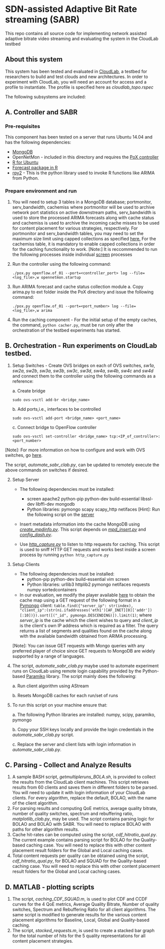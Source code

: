 # SDN-assisted Adaptive Bit Rate streaming (SABR)
This repo contains all source code for implementing network assisted adaptive bitrate video streaming and evaluating the system in the CloudLab testbed

## About this system
This system has been tested and evaluated in [CloudLab](https://www.cloudlab.us/), a testbed for researchers to build and test clouds and new architectures.
In order to experiment with CloudLab, you will need an account for access and a profile to instantiate. The profile is specified here as <i>cloudlab_topo.rspec</i>

The following subsystems are included:

## A. Controller and SABR

### Pre-requisites
This component has been tested on a server that runs Ubuntu 14.04 and has the following dependencies:

* [MongoDB](https://docs.mongodb.com/manual/tutorial/install-mongodb-on-ubuntu/)
* OpenNetMon - included in this directory and requires the [PoX controller](https://github.com/noxrepo/pox)
* [R for Ubuntu](https://cran.r-project.org/bin/linux/ubuntu/README.html)
* [Forecast package in R](https://cran.r-project.org/web/packages/forecast/forecast.pdf)
* [rpy2](https://rpy2.readthedocs.io/en/version_2.8.x/) - This is the python library used to invoke R functions like ARIMA from Python.

### Prepare environment and run
1. You will need to setup 3 tables in a MongoDB database; portmonitor, serv_bandwidth, cachemiss where portmonitor will be used to archive network port statistics on active downstream paths, serv_bandwidth is used to store the processed ARIMA forecasts along with cache status and cachemiss is used to archive the incoming cache misses to be used for content placement for various strategies, respectively. For portmonitor and serv_bandwidth tables, you may need to set the maximum size limit using capped collections as specified [here.](https://docs.mongodb.com/manual/core/capped-collections/) For the cachemiss table, it is mandatory to enable capped collections in order for the caching functionality to work. 
[Note:] It is reccommended to run the following processes inside individual [screen](https://www.gnu.org/software/screen/manual/screen.html) processes
2. Run the controller using the following command:
   
      `./pox.py openflow.of_01 --port=<controller_port> log --file=<log_file>,w opennetmon.startup`
3. Run ARIMA forecast and cache status collection module
   a. Copy arima.py to ext folder inside the PoX directory and issue the following command: 
      
      `./pox.py openflow.of_01 --port=<port_number> log --file=<log_file>,w arima`
4. Run the caching component - For the initial setup of the empty caches, the command, `python cacher.py`, must be run only after the orchestration of the testbed experiments has started.

## B. Orchestration - Run experiments on CloudLab testbed.
1. Setup Switches - Create OVS bridges on each of OVS switches, <i>sw1a</i>, <i>sw2a</i>, <i>sw2b</i>, <i>sw3a</i>, <i>sw3b</i>, <i>sw3c</i>, <i>sw3d</i>, <i>sw4a</i>, <i>sw4b</i>, <i>sw4c</i> and <i>sw4d</i> and connect them to the controller using the following commands as a reference:
   
   a. Create bridge
   
   `sudo ovs-vsctl add-br <bridge_name>`
   
   b. Add ports,i.e., interfaces to be controlled
   
   `sudo ovs-vsctl add-port <bridge_name> <port_name>`
   
   c. Connect bridge to OpenFlow controller
   
   `sudo ovs-vsctl set-controller <bridge_name> tcp:<IP_of_controller>:<port_number>`
   
[Note]: For more information on how to configure and work with OVS switches, go [here](http://docs.openvswitch.org/en/latest/tutorials/).

The script, <i>automate_sabr_clab.py</i>, can be updated to remotely execute the above commands on switches if desired.

2. Setup Server 
    * The following dependencies must be installed:
      * screen apache2 python-pip python-dev build-essential libssl-dev libffi-dev mongodb
      * Python libraries: pymongo scapy scapy_http netifaces
    [Hint]: Run the following script on the [server](https://github.com/dbhat/cloudlab_SABR/blob/master/server/server.sh)
    
    * Insert metadata information into the cache MongoDB using [<i>create_mpdinfo.py</i>](https://github.com/dbhat/cloudlab_SABR/blob/master/server/create_mpdinfo.py). This script depends on [<i>mpd_insert.py</i>](https://github.com/dbhat/cloudlab_SABR/blob/master/server/mpd_insert.py) and [<i>config_dash.py</i>](https://github.com/dbhat/cloudlab_SABR/blob/master/server/config_dash.py).
    * Use [<i>http_capture.py</i>](https://github.com/dbhat/cloudlab_SABR/blob/master/server/http_capture.py) to listen to http requests for caching. This script is used to sniff HTTP GET requests and works best inside a screen process by running 
    `python http_capture.py`
3. Setup Clients 
    * The following dependencies must be installed:
      * python-pip python-dev build-essential vim screen
      * Python libraries: urllib3 httplib2 pymongo netifaces requests numpy sortedcontainers 
    * In our evaluation, we modify the player available [here](https://github.com/pari685/AStream.git) to obtain the cache map using a GET request of the following format in a [Pymongo](https://api.mongodb.com/python/current/) client: `table.find({"server_ip": str(index), "client_ip":(str(ni.ifaddresses('eth1')[AF_INET][0]['addr'])[:10])}).sort([("_id", pymongo.DESCENDING)]).limit(1)`; where <i>server_ip</i> is the cache which the client wishes to query and <i>client_ip</i> is the client's own IP address which is required as a filter. The query returns a list of segments and qualities found on the cache along with the available bandwidth obtained from ARIMA processing. 
    
    [Note]: You can issue GET requests with Mongo queries with any preferred player of choice since GET requests to MongoDB are widely supported by a range of languages.
4. The script, <i>automate_sabr_clab.py</i> maybe used to automate experiment runs on CloudLab using remote login capability provided by the Python-based [Paramiko](http://www.paramiko.org/) library. The script mainly does the following:
  
    a. Run client algorithm using AStream
  
    b. Resets MongoDB caches for each run/set of runs

5. To run this script on your machine ensure that:

    a. The following Python libraries are installed: numpy, scipy, paramiko, pymongo
  
    b. Copy your SSH keys locally and provide the login credentials in the <i>automate_sabr_clab.py</i> script.
  
    c. Replace the server and client lists with login information in <i>automate_sabr_clab.py</i>.

## C. Parsing - Collect and Analyze Results
1. A sample BASH script, <i>getmultipleruns_BOLA.sh</i>, is provided to collect the results from the CloudLab client machines. This script retrieves results from 60 clients and saves them in different folders to be parsed. You will need to update it with login information of your CloudLab clients. For every algorithm, replace the default, BOLAO, with the name of the client algorithm.
2. For parsing results and computing QoE metrics, average quality bitrate, number of quality switches, spectrum and rebuffering ratio, <i>matplotlib_clab.py</i>, may be used. The script contains parsing logic for BOLAO and BOLAO with SABR. You will need to replace BOLAO with paths for other algorithm results.
3. Cache hit-rates can be computed using the script, <i>cdf_hitratio_qual.py</i>. The current example contains parsing script for BOLAO for the Quality-based caching case. You will need to replace this with other content placement result folders for the Global and Local caching cases.
4. Total content requests per quality can be obtained using the script, <i>cdf_hitratio_qual.py</i>, for BOLAO and SQUAD for the Quality-based caching case. You will need to replace this with other content placement result folders for the Global and Local caching cases.
## D. MATLAB - plotting scripts
1. The script, <i>caching_CDF_SQUAD.m</i>, is used to plot CDF and CCDF curves for the 4 QoE metrics, Average Quality Bitrate, Number of quality switches, Spectrum and Rebuffering Ratio for all client algorithms. The same script is modified to generate results for the various content placement algorithms for Baseline, Local, Global and Quality-based caching.
2. The script, <i>stacked_requests.m</i>, is used to create a stacked bar graph for the total number of hits for the 5 quality representations for all content placement strategies.

